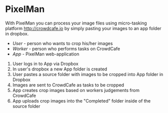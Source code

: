 PixelMan
=========

With PixelMan you can process your image files using micro-tasking platform http://crowdcafe.io by simply pasting your images to an app folder in dropbox.

* *User* - person who wants to crop his/her images
* *Worker* - person who performs tasks on CrowdCafe
* *App* - PixelMan web-application

1. User logs in to App via Dropbox
2. In user's dropbox a new App folder is created
3. User pastes a source folder with images to be cropped into App folder in Dropbox
4. Images are sent to CrowdCafe as tasks to be cropped
5. App creates crop images based on workers judgements from CrowdCafe
6. App uploads crop images into the "Completed" folder inside of the source folder
